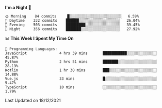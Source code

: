 <!--START_SECTION:waka-->
**I'm a Night 🦉** 

```text
🌞 Morning    84 commits     █░░░░░░░░░░░░░░░░░░░░░░░░   6.59% 
🌆 Daytime    332 commits    ██████░░░░░░░░░░░░░░░░░░░   26.04% 
🌃 Evening    503 commits    █████████░░░░░░░░░░░░░░░░   39.45% 
🌙 Night      356 commits    ███████░░░░░░░░░░░░░░░░░░   27.92%

```


📊 **This Week I Spent My Time On** 

```text
💬 Programming Languages: 
JavaScript               4 hrs 39 mins       ███████████░░░░░░░░░░░░░░   45.87% 
Python                   2 hrs 51 mins       ███████░░░░░░░░░░░░░░░░░░   28.13% 
Kotlin                   1 hr 30 mins        ███░░░░░░░░░░░░░░░░░░░░░░   14.88% 
Vue.js                   33 mins             █░░░░░░░░░░░░░░░░░░░░░░░░   5.47% 
TypeScript               10 mins             ░░░░░░░░░░░░░░░░░░░░░░░░░   1.79%

```


 Last Updated on 18/12/2021
<!--END_SECTION:waka-->

